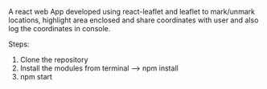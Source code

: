A react web App developed using react-leaflet and leaflet to mark/unmark locations, highlight area enclosed and share coordinates with user and also log the coordinates in console.

Steps:
1) Clone the repository
2) Install the modules from terminal --> npm install
3) npm start